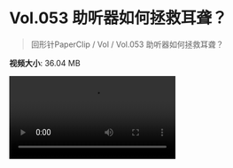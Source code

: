 # Vol.053 助听器如何拯救耳聋？

> 回形针PaperClip / Vol / Vol.053 助听器如何拯救耳聋？

**视频大小**: 36.04 MB

<div class="video"><video src="https://file.hsyhx.top/archive/PaperClip/Vol/053.mp4" controls preload>🤔 您的浏览器不支持 video 标签</video></div>